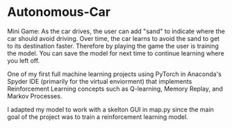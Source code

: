 # Autonomous-Car

Mini Game:
As the car drives, the user can add "sand" to indicate where the car should avoid driving. Over time, the car learns to avoid the sand to get to its destination faster. Therefore by playing the game the user is training the model. You can save the model for next time to continue learning where you left off.

One of my first full machine learning projects using PyTorch in Anaconda's Spyder IDE (primarily for the virtual enviorment) that implements Reinforcement Learning concepts such as Q-learning, Memory Replay, and Markov Processes.

I adapted my model to work with a skelton GUI in map.py since the main goal of the project was to train a reinforcement learning model.
